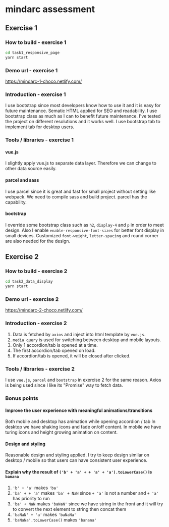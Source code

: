 # mindarc assessment

## Exercise 1

### How to build - exercise 1

```cmd
cd task1_responsive_page
yarn start
```

### Demo url - exercise 1

<https://mindarc-1-choco.netlify.com/>

### Introduction - exercise 1

I use bootstrap since most developers know how to use it and it is easy for future maintenance.
Sematic HTML applied for SEO and readability. I use bootstrap class as much as I can to benefit future maintenance. I've tested the project on different resolutions and it works well.
I use bootstrap tab to implement tab for desktop users.

### Tools / libraries - exercise 1

#### vue.js

I slightly apply vue.js to separate data layer. Therefore we can change to other data source easily.

#### parcel and sass

I use parcel since it is great and fast for small project without setting like webpack. We need to compile sass and build project. parcel has the capability.

#### bootstrap

I override some bootstrap class such as `h2`, `display-4` and `p` in order to meet design.
Also I enable `enable-responsive-font-sizes` for better font display in small devices.
Customized `font-weight`, `letter-spacing` and round corner are also needed for the design.

## Exercise 2

### How to build - exercise 2

```cmd
cd task2_data_display
yarn start
```

### Demo url - exercise 2

<https://mindarc-2-choco.netlify.com/>

### Introduction - exercise 2

1. Data is fetched by `axios` and inject into html template by `vue.js`.
2. `media query` is used for switching between desktop and mobile layouts.
3. Only 1 accordion/tab is opened at a time.
4. The first accordion/tab opened on load.
5. If accordion/tab is opened, it will be closed after clicked.

### Tools / libraries - exercise 2

I use `vue.js`, `parcel` and `bootstrap` in exercise 2 for the same reason.
Axios is being used since I like its "Promise" way to fetch data.

### Bonus points

#### Improve the user experience with meaningful animations/transitions

Both mobile and desktop has animation while opening accordion / tab
In desktop we have shaking icons and fade on/off content.
In mobile we have turing icons and height growing animation on content.

#### Design and styling

Reasonable design and styling applied. I try to keep design similar on desktop / mobile so that users can have consistent user experience.

#### Explain why the result of `('b' + 'a' + + 'a' + 'a').toLowerCase()` is `banana`

1. `'b' + 'a'` makes `'ba'`
2. `'ba' + + 'a'` makes `'ba' + NaN` since `+ 'a'` is not a number and `+ 'a'` has priority to run
3. `'ba' + NaN` makes `'baNaN'` since we have string in the front and it will try to convert the next element to string then concat them
4. `'baNaN' + 'a'` makes `'baNaNa'`
5. `'baNaNa'.toLowerCase()` makes `'banana'`
